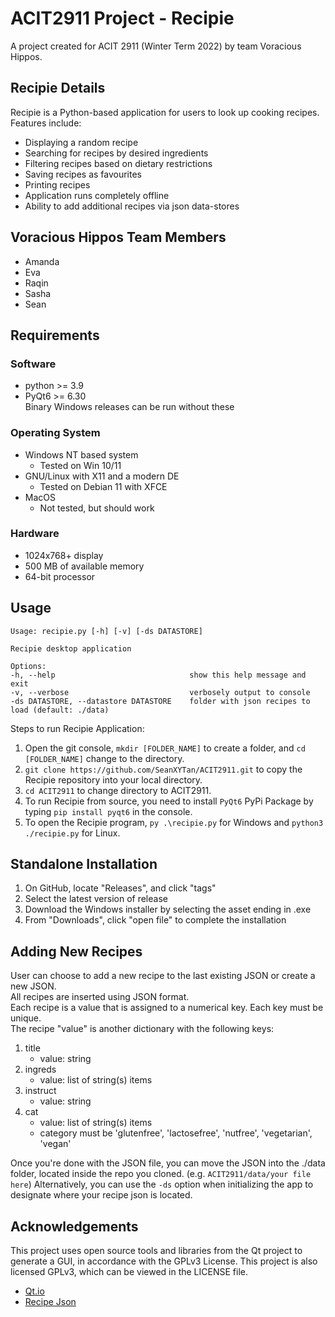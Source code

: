# ACIT2911 Project - Recipie

A project created for ACIT 2911 (Winter Term 2022) by team Voracious Hippos.


## Recipie Details

Recipie is a Python-based application for users to look up cooking recipes.
Features include:
- Displaying a random recipe
- Searching for recipes by desired ingredients
- Filtering recipes based on dietary restrictions
- Saving recipes as favourites
- Printing recipes
- Application runs completely offline
- Ability to add additional recipes via json data-stores


## Voracious Hippos Team Members

- Amanda
- Eva
- Raqin
- Sasha
- Sean

## Requirements

### Software
* python >= 3.9
* PyQt6 >= 6.30\
Binary Windows releases can be run without these

### Operating System
* Windows NT based system
   * Tested on Win 10/11
* GNU/Linux with X11 and a modern DE
   * Tested on Debian 11 with XFCE
* MacOS
   * Not tested, but should work

### Hardware
* 1024x768+ display
* 500 MB of available memory
* 64-bit processor

## Usage 

```text
Usage: recipie.py [-h] [-v] [-ds DATASTORE]

Recipie desktop application 

Options: 
-h, --help                              show this help message and exit 
-v, --verbose                           verbosely output to console 
-ds DATASTORE, --datastore DATASTORE    folder with json recipes to load (default: ./data)
```

Steps to run Recipie Application: 
1. Open the git console, `mkdir [FOLDER_NAME]` to create a folder, and `cd [FOLDER_NAME]` change to the directory. 
2. `git clone https://github.com/SeanXYTan/ACIT2911.git` to copy the Recipie repository into your local directory. 
3. `cd ACIT2911` to change directory to ACIT2911. 
4. To run Recipie from source, you need to install `PyQt6` PyPi Package by typing `pip install pyqt6` in the console. 
5. To open the Recipie program, `py .\recipie.py` for Windows and `python3 ./recipie.py` for Linux.


## Standalone Installation 

1. On GitHub, locate "Releases", and click "tags" 
2. Select the latest version of release 
3. Download the Windows installer by selecting the asset ending in .exe 
4. From "Downloads", click "open file" to complete the installation 


## Adding New Recipes 

User can choose to add a new recipe to the last existing JSON or create a new JSON.\
All recipes are inserted using JSON format.\
Each recipe is a value that is assigned to a numerical key. Each key must be unique.\
The recipe "value" is another dictionary with the following keys: 

1. title            
    * value: string
2. ingreds          
    * value: list of string(s) items
3. instruct         
    * value: string
4. cat              
    * value: list of string(s) items 
    * category must be 'glutenfree', 'lactosefree', 'nutfree', 'vegetarian', 'vegan' 

Once you're done with the JSON file, you can move the JSON into the ./data folder, located inside the repo you cloned. (e.g. `ACIT2911/data/your file here`)
Alternatively, you can use the `-ds` option when initializing the app to designate where your recipe json is located.

## Acknowledgements

This project uses open source tools and libraries from the Qt project to generate a GUI, in accordance with the GPLv3 License. This project is also licensed GPLv3, which can be viewed in the LICENSE file.

* [Qt.io](https://www.qt.io/product/features?hsLang=en#js-6-4)
* [Recipe Json](https://eightportions.com/datasets/Recipes/)
